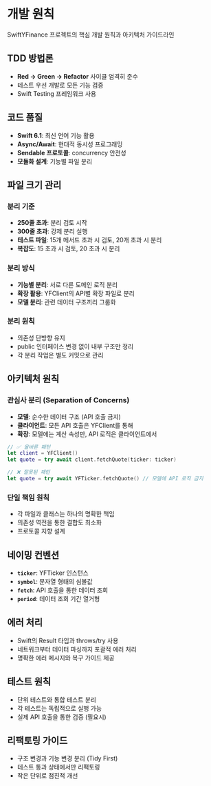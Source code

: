 # 개발 원칙

SwiftYFinance 프로젝트의 핵심 개발 원칙과 아키텍처 가이드라인

## TDD 방법론
- **Red → Green → Refactor** 사이클 엄격히 준수
- 테스트 우선 개발로 모든 기능 검증
- Swift Testing 프레임워크 사용

## 코드 품질
- **Swift 6.1**: 최신 언어 기능 활용
- **Async/Await**: 현대적 동시성 프로그래밍
- **Sendable 프로토콜**: concurrency 안전성
- **모듈화 설계**: 기능별 파일 분리

## 파일 크기 관리

### 분리 기준
- **250줄 초과**: 분리 검토 시작
- **300줄 초과**: 강제 분리 실행
- **테스트 파일**: 15개 메서드 초과 시 검토, 20개 초과 시 분리
- **복잡도**: 15 초과 시 검토, 20 초과 시 분리

### 분리 방식
- **기능별 분리**: 서로 다른 도메인 로직 분리
- **확장 활용**: YFClient의 API별 확장 파일로 분리
- **모델 분리**: 관련 데이터 구조끼리 그룹화

### 분리 원칙
- 의존성 단방향 유지
- public 인터페이스 변경 없이 내부 구조만 정리
- 각 분리 작업은 별도 커밋으로 관리

## 아키텍처 원칙

### 관심사 분리 (Separation of Concerns)
- **모델**: 순수한 데이터 구조 (API 호출 금지)
- **클라이언트**: 모든 API 호출은 YFClient를 통해
- **확장**: 모델에는 계산 속성만, API 로직은 클라이언트에서

```swift
// ✅ 올바른 패턴
let client = YFClient()
let quote = try await client.fetchQuote(ticker: ticker)

// ❌ 잘못된 패턴
let quote = try await YFTicker.fetchQuote() // 모델에 API 로직 금지
```

### 단일 책임 원칙
- 각 파일과 클래스는 하나의 명확한 책임
- 의존성 역전을 통한 결합도 최소화
- 프로토콜 지향 설계

## 네이밍 컨벤션
- **`ticker`**: YFTicker 인스턴스
- **`symbol`**: 문자열 형태의 심볼값  
- **`fetch`**: API 호출을 통한 데이터 조회
- **`period`**: 데이터 조회 기간 열거형

## 에러 처리
- Swift의 Result 타입과 throws/try 사용
- 네트워크부터 데이터 파싱까지 포괄적 에러 처리
- 명확한 에러 메시지와 복구 가이드 제공

## 테스트 원칙
- 단위 테스트와 통합 테스트 분리
- 각 테스트는 독립적으로 실행 가능
- 실제 API 호출을 통한 검증 (필요시)

## 리팩토링 가이드
- 구조 변경과 기능 변경 분리 (Tidy First)
- 테스트 통과 상태에서만 리팩토링
- 작은 단위로 점진적 개선
